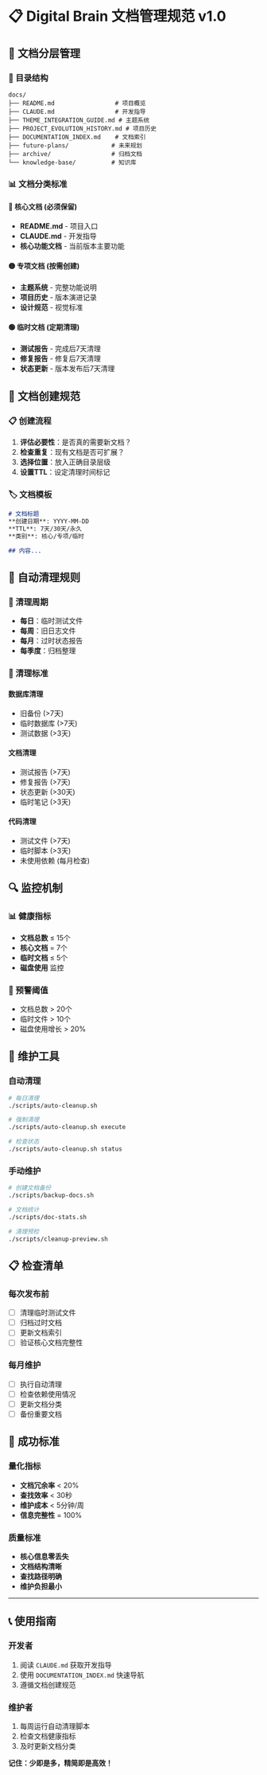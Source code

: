 # 📋 Digital Brain 文档管理规范 v1.0

## 🎯 文档分层管理

### 📁 目录结构
```
docs/
├── README.md                 # 项目概览
├── CLAUDE.md                 # 开发指导
├── THEME_INTEGRATION_GUIDE.md # 主题系统
├── PROJECT_EVOLUTION_HISTORY.md # 项目历史
├── DOCUMENTATION_INDEX.md    # 文档索引
├── future-plans/            # 未来规划
├── archive/                 # 归档文档
└── knowledge-base/          # 知识库
```

### 📊 文档分类标准

#### 🔴 核心文档 (必须保留)
- **README.md** - 项目入口
- **CLAUDE.md** - 开发指导
- **核心功能文档** - 当前版本主要功能

#### 🟡 专项文档 (按需创建)
- **主题系统** - 完整功能说明
- **项目历史** - 版本演进记录
- **设计规范** - 视觉标准

#### 🟢 临时文档 (定期清理)
- **测试报告** - 完成后7天清理
- **修复报告** - 修复后7天清理
- **状态更新** - 版本发布后7天清理

## 🚀 文档创建规范

### 📋 创建流程
1. **评估必要性**：是否真的需要新文档？
2. **检查重复**：现有文档是否可扩展？
3. **选择位置**：放入正确目录层级
4. **设置TTL**：设定清理时间标记

### 🏷️ 文档模板
```markdown
# 文档标题
**创建日期**: YYYY-MM-DD
**TTL**: 7天/30天/永久
**类别**: 核心/专项/临时

## 内容...
```

## 🧹 自动清理规则

### 📅 清理周期
- **每日**：临时测试文件
- **每周**：旧日志文件
- **每月**：过时状态报告
- **每季度**：归档整理

### 🎯 清理标准

#### 数据库清理
- 旧备份 (>7天)
- 临时数据库 (>7天)
- 测试数据 (>3天)

#### 文档清理
- 测试报告 (>7天)
- 修复报告 (>7天)
- 状态更新 (>30天)
- 临时笔记 (>3天)

#### 代码清理
- 测试文件 (>7天)
- 临时脚本 (>3天)
- 未使用依赖 (每月检查)

## 🔍 监控机制

### 📊 健康指标
- **文档总数** ≤ 15个
- **核心文档** = 7个
- **临时文档** ≤ 5个
- **磁盘使用** 监控

### 🚨 预警阈值
- 文档总数 > 20个
- 临时文件 > 10个
- 磁盘使用增长 > 20%

## 🔄 维护工具

### 自动清理
```bash
# 每日清理
./scripts/auto-cleanup.sh

# 强制清理
./scripts/auto-cleanup.sh execute

# 检查状态
./scripts/auto-cleanup.sh status
```

### 手动维护
```bash
# 创建文档备份
./scripts/backup-docs.sh

# 文档统计
./scripts/doc-stats.sh

# 清理预检
./scripts/cleanup-preview.sh
```

## 📋 检查清单

### 每次发布前
- [ ] 清理临时测试文件
- [ ] 归档过时文档
- [ ] 更新文档索引
- [ ] 验证核心文档完整性

### 每月维护
- [ ] 执行自动清理
- [ ] 检查依赖使用情况
- [ ] 更新文档分类
- [ ] 备份重要文档

## 🎯 成功标准

### 量化指标
- **文档冗余率** < 20%
- **查找效率** < 30秒
- **维护成本** < 5分钟/周
- **信息完整性** = 100%

### 质量标准
- **核心信息零丢失**
- **文档结构清晰**
- **查找路径明确**
- **维护负担最小**

---

## 📞 使用指南

### 开发者
1. 阅读 `CLAUDE.md` 获取开发指导
2. 使用 `DOCUMENTATION_INDEX.md` 快速导航
3. 遵循文档创建规范

### 维护者
1. 每周运行自动清理脚本
2. 检查文档健康指标
3. 及时更新文档分类

**记住：少即是多，精简即是高效！**